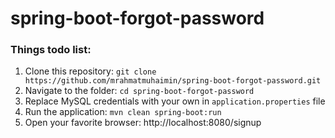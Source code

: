 # spring-boot-forgot-password


### Things todo list:

1. Clone this repository: `git clone https://github.com/mrahmatmuhaimin/spring-boot-forgot-password.git`
2. Navigate to the folder: `cd spring-boot-forgot-password`
3. Replace MySQL credentials with your own in `application.properties` file
4. Run the application: `mvn clean spring-boot:run`
5. Open your favorite browser: http://localhost:8080/signup